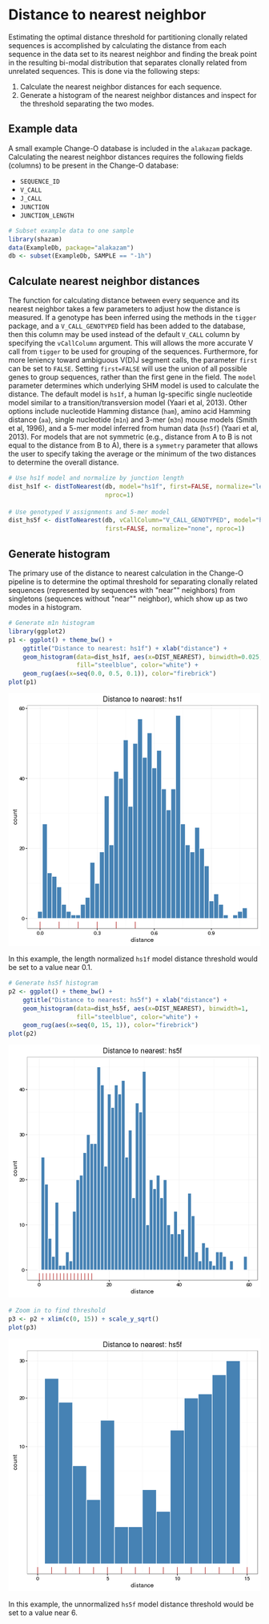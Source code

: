 Distance to nearest neighbor
====================


Estimating the optimal distance threshold for partitioning clonally related 
sequences is accomplished by calculating the distance from each sequence in the 
data set to its nearest neighbor and finding the break point in the resulting 
bi-modal distribution that separates clonally related from unrelated sequences. 
This is done via the following steps:

1. Calculate the nearest neighbor distances for each sequence.
2. Generate a histogram of the nearest neighbor distances and inspect for the 
   threshold separating the two modes.

## Example data

A small example Change-O database is included in the `alakazam` package. 
Calculating the nearest neighbor distances requires the following 
fields (columns) to be present in the Change-O database: 

* `SEQUENCE_ID`
* `V_CALL`
* `J_CALL`
* `JUNCTION`
* `JUNCTION_LENGTH`


```r
# Subset example data to one sample
library(shazam)
data(ExampleDb, package="alakazam")
db <- subset(ExampleDb, SAMPLE == "-1h")
```

## Calculate nearest neighbor distances

The function for calculating distance between every sequence and its nearest
neighbor takes a few parameters to adjust how the distance is measured. If a 
genotype has been inferred using the methods in the `tigger` package, and a 
`V_CALL_GENOTYPED` field has been added to the database, then this column may be 
used instead of the default `V_CALL` column by specifying the `vCallColumn` 
argument. This will allows the more accurate V call from `tigger` to be used for 
grouping of the sequences. Furthermore, for more leniency toward ambiguous 
V(D)J segment calls, the parameter `first` can be set to `FALSE`. Setting 
`first=FALSE` will use the union of all possible genes to group sequences, rather 
than the first gene in the field. The `model` parameter determines which 
underlying SHM model is used to calculate the distance. The default model is 
`hs1f`, a human Ig-specific single nucleotide model similar to a 
transition/transversion model (Yaari et al, 2013). Other options 
include nucleotide Hamming distance (`ham`), amino acid Hamming distance (`aa`), 
single nucleotide (`m1n`) and 3-mer (`m3n`) mouse models (Smith et al, 1996), 
and a 5-mer model inferred from human data (`hs5f`) (Yaari et al, 2013).
For models that are not symmetric (e.g., distance from A to B is not equal to the
distance from B to A), there is a `symmetry` parameter that allows the user to 
specify taking the average or the minimum of the two distances to determine the
overall distance.


```r
# Use hs1f model and normalize by junction length
dist_hs1f <- distToNearest(db, model="hs1f", first=FALSE, normalize="length", 
                           nproc=1)

# Use genotyped V assignments and 5-mer model
dist_hs5f <- distToNearest(db, vCallColumn="V_CALL_GENOTYPED", model="hs5f", 
                           first=FALSE, normalize="none", nproc=1)
```

## Generate histogram

The primary use of the distance to nearest calculation in the Change-O pipeline 
is to determine the optimal threshold for separating clonally related sequences 
(represented by sequences with "near"" neighbors) from singletons (sequences 
without "near"" neighbor), which show up as two modes in a histogram.


```r
# Generate m1n histogram
library(ggplot2)
p1 <- ggplot() + theme_bw() + 
    ggtitle("Distance to nearest: hs1f") + xlab("distance") +
    geom_histogram(data=dist_hs1f, aes(x=DIST_NEAREST), binwidth=0.025, 
                   fill="steelblue", color="white") +
    geom_rug(aes(x=seq(0.0, 0.5, 0.1)), color="firebrick")
plot(p1)
```

![plot of chunk DistToNearest-Vignette-3](figure/DistToNearest-Vignette-3-1.png)

In this example, the length normalized `hs1f` model distance threshold would be 
set to a value near 0.1.


```r
# Generate hs5f histogram
p2 <- ggplot() + theme_bw() + 
    ggtitle("Distance to nearest: hs5f") + xlab("distance") +
    geom_histogram(data=dist_hs5f, aes(x=DIST_NEAREST), binwidth=1, 
                   fill="steelblue", color="white") +
    geom_rug(aes(x=seq(0, 15, 1)), color="firebrick")
plot(p2)
```

![plot of chunk DistToNearest-Vignette-4](figure/DistToNearest-Vignette-4-1.png)

```r
# Zoom in to find threshold
p3 <- p2 + xlim(c(0, 15)) + scale_y_sqrt()
plot(p3)
```

![plot of chunk DistToNearest-Vignette-4](figure/DistToNearest-Vignette-4-2.png)

In this example, the unnormalized `hs5f` model distance threshold would be 
set to a value near 6.

